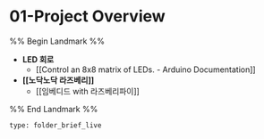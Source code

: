 # 01-Project Overview

%% Begin Landmark %%
- **LED 회로**
	- [[Control an 8x8 matrix of LEDs. - Arduino Documentation]]
- **[[노닥노닥 라즈베리]]**
	- [[임베디드 with 라즈베리파이]]

%% End Landmark %%


```ccard
type: folder_brief_live
```

